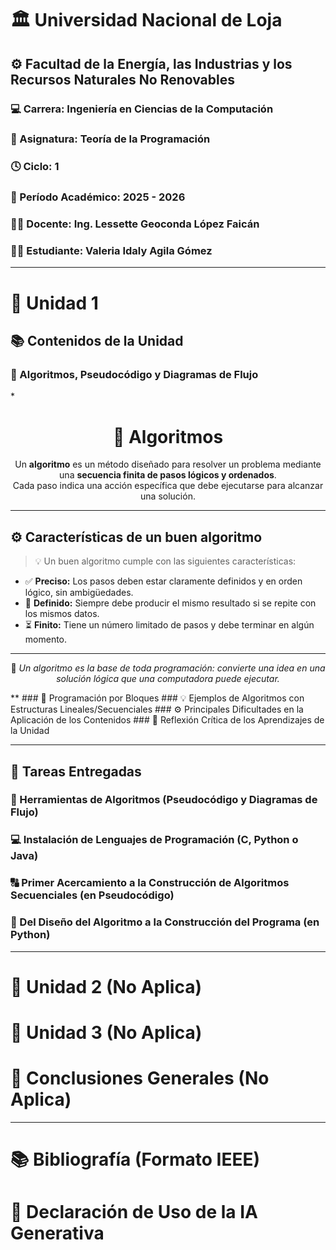 # 🏛️ Universidad Nacional de Loja  
## ⚙️ Facultad de la Energía, las Industrias y los Recursos Naturales No Renovables  
### 💻 Carrera: Ingeniería en Ciencias de la Computación  
### 📘 Asignatura: Teoría de la Programación  
### 🕓 Ciclo: 1  
### 📅 Período Académico: 2025 - 2026  
### 👩‍🏫 Docente: Ing. Lessette Geoconda López Faicán  
### 👩‍🎓 Estudiante: Valeria Idaly Agila Gómez  

---

# 🧩 Unidad 1  

## 📚 Contenidos de la Unidad  

### 🔢 Algoritmos, Pseudocódigo y Diagramas de Flujo  
*<h1 align="center">🧠 Algoritmos</h1>

<p align="center">
Un <strong>algoritmo</strong> es un método diseñado para resolver un problema mediante una 
<strong>secuencia finita de pasos lógicos y ordenados</strong>.<br>
Cada paso indica una acción específica que debe ejecutarse para alcanzar una solución.
</p>

---

<h2>⚙️ Características de un buen algoritmo</h2>

> 💡 Un buen algoritmo cumple con las siguientes características:

- ✅ **Preciso:** Los pasos deben estar claramente definidos y en orden lógico, sin ambigüedades.  
- 🔁 **Definido:** Siempre debe producir el mismo resultado si se repite con los mismos datos.  
- ⏳ **Finito:** Tiene un número limitado de pasos y debe terminar en algún momento.

---

<p align="center">
📘 <em>Un algoritmo es la base de toda programación: convierte una idea en una solución lógica que una computadora puede ejecutar.</em>
</p>
**
### 🧱 Programación por Bloques  
### 💡 Ejemplos de Algoritmos con Estructuras Lineales/Secuenciales  
### ⚙️ Principales Dificultades en la Aplicación de los Contenidos  
### 🧠 Reflexión Crítica de los Aprendizajes de la Unidad  

---

## 📝 Tareas Entregadas  
### 🧮 Herramientas de Algoritmos (Pseudocódigo y Diagramas de Flujo)  
### 💻 Instalación de Lenguajes de Programación (C, Python o Java)  
### 🔠 Primer Acercamiento a la Construcción de Algoritmos Secuenciales (en Pseudocódigo)  
### 🧩 Del Diseño del Algoritmo a la Construcción del Programa (en Python)  

---

# 🚫 Unidad 2 (No Aplica)  
# 🚫 Unidad 3 (No Aplica)  
# 🚫 Conclusiones Generales (No Aplica)  

---

# 📚 Bibliografía (Formato IEEE)  
# 🤖 Declaración de Uso de la IA Generativa  
